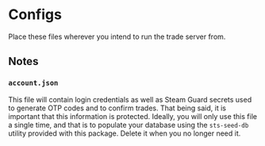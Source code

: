 # Configs

Place these files wherever you intend to run the trade server from.

## Notes

### `account.json`

This file will contain login credentials as well as Steam Guard secrets used to generate OTP codes and to confirm trades. That being said, it is important that this information is protected. Ideally, you will only use this file a single time, and that is to populate your database using the `sts-seed-db` utility provided with this package. Delete it when you no longer need it.
